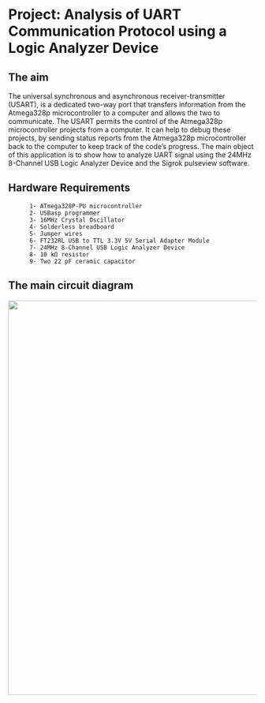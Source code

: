 # Project: Analysis of UART Communication Protocol using a Logic Analyzer Device

## The aim
The universal synchronous and asynchronous receiver-transmitter (USART), is a dedicated two-way port that transfers information from the Atmega328p microcontroller to a computer and allows the two to communicate. The USART permits the control of the Atmega328p microcontroller projects from a computer. It can help to debug these projects, by sending status reports from the Atmega328p microcontroller back to the computer to keep track of the code’s progress. The main object of this application is to show how to analyze UART signal using the 24MHz 8-Channel USB Logic Analyzer Device and the Sigrok pulseview software. 

## Hardware Requirements

```
      1- ATmega328P-PU microcontroller
      2- USBasp programmer
      3- 16MHz Crystal Oscillator
      4- Solderless breadboard
      5- Jumper wires
      6- FT232RL USB to TTL 3.3V 5V Serial Adapter Module
      7- 24MHz 8-Channel USB Logic Analyzer Device
      8- 10 kΩ resistor
      9- Two 22 pF ceramic capacitor
```

## The main circuit diagram
<img src="https://github.com/user-attachments/assets/71c601c9-272c-4954-a63c-e1d5ae7ae744" width="800">
